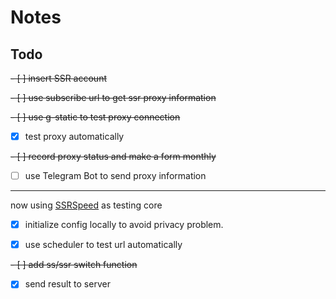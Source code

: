 # Notes

## Todo

~~- [ ] insert SSR account~~

~~- [ ] use subscribe url to get ssr proxy information~~

~~- [ ] use g-static to test proxy connection~~

- [x] test proxy automatically

~~- [ ] record proxy status and make a form monthly~~

- [ ] use Telegram Bot to send proxy information

---

now using [SSRSpeed](https://github.com/NyanChanMeow/SSRSpeed) as testing core

- [x] initialize config locally to avoid privacy problem.

- [x] use scheduler to test url automatically

~~- [ ] add ss/ssr switch function~~

- [x] send result to server
